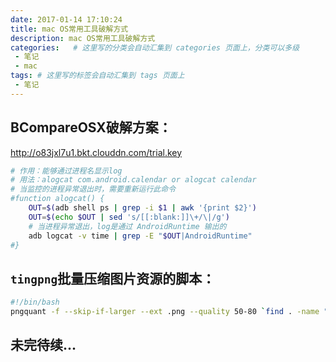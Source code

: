 ```yaml
---
date: 2017-01-14 17:10:24
title: mac OS常用工具破解方式
description: mac OS常用工具破解方式
categories:   # 这里写的分类会自动汇集到 categories 页面上，分类可以多级
 - 笔记
 - mac
tags: # 这里写的标签会自动汇集到 tags 页面上
 - 笔记
---
```


## BCompareOSX破解方案：

http://o83jxl7u1.bkt.clouddn.com/trial.key
``` bash
# 作用：能够通过进程名显示log
# 用法：alogcat com.android.calendar or alogcat calendar
# 当监控的进程异常退出时，需要重新运行此命令
#function alogcat() {
    OUT=$(adb shell ps | grep -i $1 | awk '{print $2}')
    OUT=$(echo $OUT | sed 's/[[:blank:]]\+/\|/g')
    # 当进程异常退出，log是通过 AndroidRuntime 输出的
    adb logcat -v time | grep -E "$OUT|AndroidRuntime"
#}
```

## `tingpng`批量压缩图片资源的脚本：

```bash
#!/bin/bash
pngquant -f --skip-if-larger --ext .png --quality 50-80 `find . -name "*.png" -type f ! -name "*.9.png"`
```
## 未完待续...
